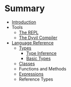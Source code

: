 # Summary

* [Introduction](README.md)
* Tools
   * [The REPL](repl.md)
   * [The Dyvil Compiler](dyvil-compiler.md)
* [Language Reference](language-reference.md)
   * [Types](types.md)
       * [Type Inference](type-inference.md)
       * [Basic Types](basic-types.md)
   * [Classes](classes.md)
   * Functions and Methods
   * [Expressions](expressions.md)
   * Reference Types


